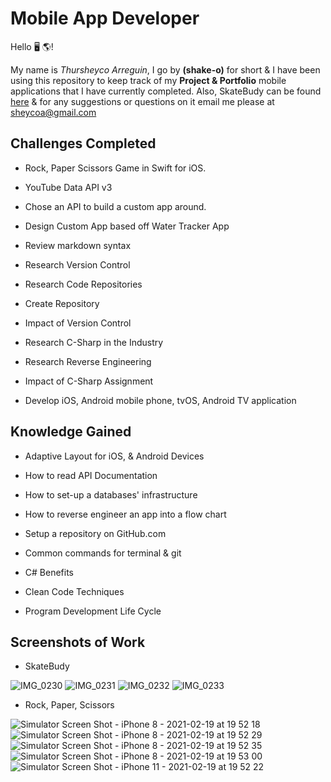 # Mobile App Developer

Hello 🖥 🌎!

My name is _Thursheyco Arreguin_, I go by **(shake-o)** for short & I have been using this repository to keep track of my **Project & Portfolio** mobile applications that I have currently completed. Also, SkateBudy can be found [here](https://apps.apple.com/us/app/skatebudy/id1557374871/index.html) & for any suggestions or questions on it email me please at sheycoa@gmail.com

## Challenges Completed
- Rock, Paper Scissors Game in Swift for iOS.

- YouTube Data API v3

- Chose an API to build a custom app around.

- Design Custom App based off Water Tracker App

- Review markdown syntax

- Research Version Control

- Research Code Repositories

- Create Repository

- Impact of Version Control

- Research C-Sharp in the Industry

- Research Reverse Engineering

- Impact of C-Sharp Assignment

- Develop iOS, Android mobile phone, tvOS, Android TV application

## Knowledge Gained
- Adaptive Layout for iOS, & Android Devices

- How to read API Documentation

- How to set-up a databases' infrastructure

- How to reverse engineer an app into a flow chart

- Setup a repository on GitHub.com

- Common commands for terminal & git

- C# Benefits

- Clean Code Techniques

- Program Development Life Cycle

## Screenshots of Work

- SkateBudy

![IMG_0230](https://user-images.githubusercontent.com/40646431/108576091-4aeea680-72ea-11eb-91ca-9ccf73a18c49.PNG)
![IMG_0231](https://user-images.githubusercontent.com/40646431/108576092-4b873d00-72ea-11eb-9eb0-65b51e93aac9.PNG)
![IMG_0232](https://user-images.githubusercontent.com/40646431/108576094-4c1fd380-72ea-11eb-9140-f146e4589882.PNG)
![IMG_0233](https://user-images.githubusercontent.com/40646431/108576096-4d510080-72ea-11eb-8568-08166892ba35.PNG)

- Rock, Paper, Scissors

![Simulator Screen Shot - iPhone 8 - 2021-02-19 at 19 52 18](https://user-images.githubusercontent.com/40646431/108576683-85594300-72ec-11eb-8471-80d47d821e6d.png)
![Simulator Screen Shot - iPhone 8 - 2021-02-19 at 19 52 29](https://user-images.githubusercontent.com/40646431/108576685-85594300-72ec-11eb-8c28-67a20c79b7a6.png)
![Simulator Screen Shot - iPhone 8 - 2021-02-19 at 19 52 35](https://user-images.githubusercontent.com/40646431/108576686-85f1d980-72ec-11eb-9d1f-d5200d63101f.png)
![Simulator Screen Shot - iPhone 8 - 2021-02-19 at 19 53 00](https://user-images.githubusercontent.com/40646431/108576688-85f1d980-72ec-11eb-8666-66b05918fb2d.png)
![Simulator Screen Shot - iPhone 11 - 2021-02-19 at 19 52 22](https://user-images.githubusercontent.com/40646431/108576689-868a7000-72ec-11eb-926e-3814701143cd.png)
